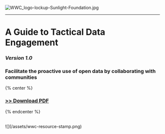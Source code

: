 
![](https://lh4.googleusercontent.com/7hgUV9udln0GUloYwNH6f4VnB_4Q6qqm-Ci_xszhNunvjuZYb7KzhrMwWFcUDxPo6Pxfhz3FnTgSOeN0mf_Q5XTxQRTO6X3Q1S5iRAFo7spwbodr0r0mKDNxLd0m63bilxiXR2Mw "WWC\_logo-lockup-Sunlight-Foundation.jpg")

---

# A Guide to Tactical Data Engagement

### _Version 1.0_

### Facilitate the proactive use of open data by collaborating with communities
{% center %} 
### [&gt;&gt; Download PDF](https://www.gitbook.com/download/pdf/book/gregjd/tactical-data-engagement) 
{% endcenter %}

<br >
![](/assets/wwc-resource-stamp.png)





